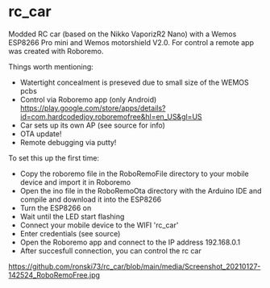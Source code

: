 # rc_car
Modded RC car (based on the Nikko VaporizR2 Nano) with a Wemos ESP8266 Pro mini and Wemos motorshield V2.0.
For control a remote app was created with Roboremo.

Things worth mentioning:
- Watertight concealment is preseved due to small size of the WEMOS pcbs
- Control via Roboremo app (only Android) https://play.google.com/store/apps/details?id=com.hardcodedjoy.roboremofree&hl=en_US&gl=US
- Car sets up its own AP (see source for info)
- OTA update!
- Remote debugging via putty!

To set this up the first time:
- Copy the roboremo file in the RoboRemoFile directory to your mobile device and import it in Roboremo
- Open the ino file in the RoboRemoOta directory with the Arduino IDE and compile and download it into the ESP8266
- Turn the ESP8266 on
- Wait until the LED start flashing
- Connect your mobile device to the WIFI 'rc_car'
- Enter credentials (see source)
- Open the Roboremo app and connect to the IP address 192.168.0.1
- After succesfull connection, you can control the rc car

https://github.com/ronski73/rc_car/blob/main/media/Screenshot_20210127-142524_RoboRemoFree.jpg
